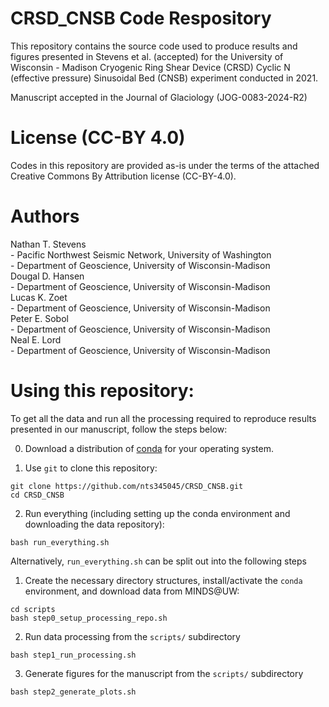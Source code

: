 # CRSD_CNSB Code Respository  
This repository contains the source code used to produce results and figures presented in Stevens et al. (accepted) for the University of Wisconsin - Madison Cryogenic Ring Shear Device (CRSD) Cyclic N (effective pressure) Sinusoidal Bed (CNSB) experiment conducted in 2021.   

Manuscript accepted in the Journal of Glaciology (JOG-0083-2024-R2)


# License (CC-BY 4.0) 
Codes in this repository are provided as-is under the terms of the attached Creative Commons By Attribution license (CC-BY-4.0).

# Authors  
Nathan T. Stevens  
    - Pacific Northwest Seismic Network, University of Washington    
    - Department of Geoscience, University of Wisconsin-Madison  
Dougal D. Hansen  
    - Department of Geoscience, University of Wisconsin-Madison  
Lucas K. Zoet  
    - Department of Geoscience, University of Wisconsin-Madison  
Peter E. Sobol  
    - Department of Geoscience, University of Wisconsin-Madison  
Neal E. Lord  
    - Department of Geoscience, University of Wisconsin-Madison  

# Using this repository:  

To get all the data and run all the processing required to reproduce results presented in our manuscript, follow the steps below:  

0) Download a distribution of [conda](https://docs.anaconda.com/miniconda/miniconda-install/) for your operating system.  

1) Use `git` to clone this repository:  
```
git clone https://github.com/nts345045/CRSD_CNSB.git
cd CRSD_CNSB
```

2) Run everything (including setting up the conda environment and downloading the data repository):
```
bash run_everything.sh
```

Alternatively, `run_everything.sh` can be split out into the following steps
1) Create the necessary directory structures, install/activate the `conda` environment, and download data from MINDS@UW:
```
cd scripts
bash step0_setup_processing_repo.sh
```
2) Run data processing from the `scripts/` subdirectory
```
bash step1_run_processing.sh
```
3) Generate figures for the manuscript from the `scripts/` subdirectory
```
bash step2_generate_plots.sh
```
